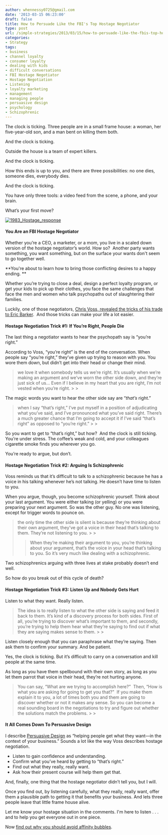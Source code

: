 ```yaml
---
author: whennessy0725@gmail.com
date: '2013-03-15 06:23:00'
draft: false
title: How to Persuade Like the FBI's Top Hostage Negotiator
type: post
url: /simple-strategies/2013/03/15/how-to-persuade-like-the-fbis-top-hostage-negotiator
categories:
- Strategy
tags:
- business
- channel loyalty
- consumer loyalty
- dealing with kids
- difficult conversations
- FBI Hostage Negotiator
- Hostage Negotiation
- Listening
- loyalty marketing
- management
- managing people
- persuasive design
- psychology
- Schizophrenic
---
```


The clock is ticking.
Three people are in a small frame house: a woman, her five-year-old son, and a man bent on killing them both.




And the clock is ticking.




Outside the house is a team of expert killers.




And the clock is ticking.




How this ends is up to you, and there are three possibilities: no one dies, someone dies, everybody dies.




And the clock is ticking.




You have only three tools: a video feed from the scene, a phone, and your brain.




What’s your first move?




[![1983_Hostage_response](http://static1.squarespace.com/static/56c87f52356fb0ec8c23c9b7/56d09050d9fd567b5dd38d8b/56d09059d9fd567b5dd38e76/1456509787113/1983_Hostage_response_thumb.jpg)
](http://static1.squarespace.com/static/56c87f52356fb0ec8c23c9b7/56d09050d9fd567b5dd38d8b/56d09059d9fd567b5dd38e74/1456509789559/1983_Hostage_response.jpg)




#### You Are an FBI Hostage Negotiator




Whether you’re a CEO, a marketer, or a mom, you live in a scaled down version of the hostage negotiator’s world. How so?  Another party wants something, you want something, but on the surface your wants don't seem to go together well.




**You're about to learn how to bring those conflicting desires to a happy ending. **




Whether you’re trying to close a deal, design a perfect loyalty program, or get your kids to pick up their clothes, you face the same challenges that face the men and women who talk psychopaths out of slaughtering their families.




Luckily, one of those negotiators, [Chris Voss, revealed the tricks of his trade to Eric Barker](http://www.bakadesuyo.com/full-chris-interview/).  And those tricks can make your life a lot easier.




#### Hostage Negotiation Trick #1: If You’re Right, People Die




The last thing a negotiator wants to hear the psychopath say is “you’re right.”




According to Voss, “you’re right” is the end of the conversation. When people say “you’re right,” they’ve given up trying to reason with you. You wore them down, but didn’t get into their head or change their mind.




<blockquote>we love it when somebody tells us we’re right. It’s usually when we’re making an argument and we’ve worn the other side down, and they’re just sick of us… Even if I believe in my heart that you are right, I’m not vested when you’re right.
> 
> </blockquote>




The magic words you want to hear the other side say are “_that’s_ right.”




<blockquote>when I say “that’s right,” I’ve put myself in a position of adjudicating what you’ve said, and I’ve pronounced what you’ve said right. There’s a much greater chance that I’m going to accept it if I’ve said “that’s right” as opposed to “you’re right.”
> 
> </blockquote>




So you want to get to “that’s right,” but how?  And the clock is still ticking. You’re under stress. The coffee’s weak and cold, and your colleagues cigarette smoke finds you wherever you go.




You’re ready to argue, but don’t.




#### Hostage Negotiation Trick #2: Arguing Is Schizophrenic




Voss reminds us that it’s difficult to talk to a schizophrenic because he has a voice in his talking whenever he’s not talking. He doesn’t have time to listen to you.




When you argue, though, you become schizophrenic yourself. Think about your last argument. You were either talking (or yelling) or you were preparing your next argument. So was the other guy. No one was listening, except for trigger words to pounce on.




<blockquote>the only time the other side is silent is because they’re thinking about their own argument, they’ve got a voice in their head that’s talking to them. They’re not listening to you.
> 
> 

> 
> When they’re making their argument to you, you’re thinking about your argument, that’s the voice in your head that’s talking to you. So it’s very much like dealing with a schizophrenic.
> 
> </blockquote>




Two schizophrenics arguing with three lives at stake probably doesn’t end well.




So how do you break out of this cycle of death?




#### Hostage Negotiation Trick #3: Listen Up and Nobody Gets Hurt




Listen to what they want. Really listen.




<blockquote>The idea is to really listen to what the other side is saying and feed it back to them. It’s kind of a discovery process for both sides. First of all, you’re trying to discover what’s important to them, and secondly, you’re trying to help them hear what they’re saying to find out if what they are saying makes sense to them.
> 
> </blockquote>




Listen closely enough that you can paraphrase what they’re saying. Then ask them to confirm your summary. And be patient.




Yes, the clock is ticking. But it’s difficult to carry on a conversation and kill people at the same time.




As long as you have them spellbound with their own story, as long as you let them parrot that voice in their head, they’re not hurting anyone.




<blockquote>You can say, “What are we trying to accomplish here?”  Then, “How is what you are asking for going to get you that?”  If you make them explain it to you, a lot of times both you and them are going to discover whether or not it makes any sense. So you can become a real sounding board in the negotiations to try and figure out whether the solutions match the problems.
> 
> </blockquote>




#### It All Comes Down To Persuasive Design




I describe [Persuasive Design](/simple-strategies/2011/11/04/what-your-business-can-learn-from-jillian-michaels) as “helping people get what they want—in the context of your business.” Sounds a lot like the way Voss describes hostage negotiation.





  * Listen to gain confidence and understanding.
  * Confirm what you’ve heard by getting to “that’s right.”
  * Find out what they really, really want.
  * Ask how their present course will help them get that.



And, finally, one thing that the hostage negotiator didn’t tell you, but I will.




Once you find out, by listening carefully, what they really, really want, offer them a plausible path to getting it that benefits your business. And lets three people leave that little frame house alive.




Let me know your hostage situation in the comments. I'm here to listen . . . and to help you get everyone out in one piece.







Now [find out why you should avoid affinity bubbles](/simple-strategies/2013/03/08/affinity-bubbles-turn-simple-errors-into-mass-stupidity).
